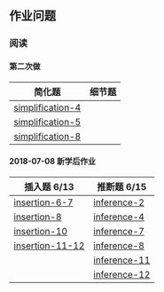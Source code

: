 ## 作业问题

### 阅读

#### 第二次做

简化题 | 细节题 
------------ | ------------- 
[simplification-4](../read/simplification#2018-08-15) | 
[simplification-5](../read/simplification#2018-08-17) | 
[simplification-8](../read/simplification#2018-08-21) | 


#### 2018-07-08 新学后作业

插入题  6/13 | 推断题 6/15
------------- | -------------
[insertion-6-7](../read/insertion#2018-08-02)      | [inference-2](../read/inference#2018-07-10)
[insertion-8](../read/insertion#2018-08-04)         | [inference-4](../read/inference#2018-07-11)
[insertion-10](../read/insertion#2018-08-05)       | [inference-7](../read/inference#2018-07-14)
[insertion-11-12](../read/insertion#2018-08-07)  | [inference-8](../read/inference#2018-07-15)
                                                                               | [inference-11](../read/inference#2018-07-18)
                                                                               | [inference-12](../read/inference#2018-07-19)


